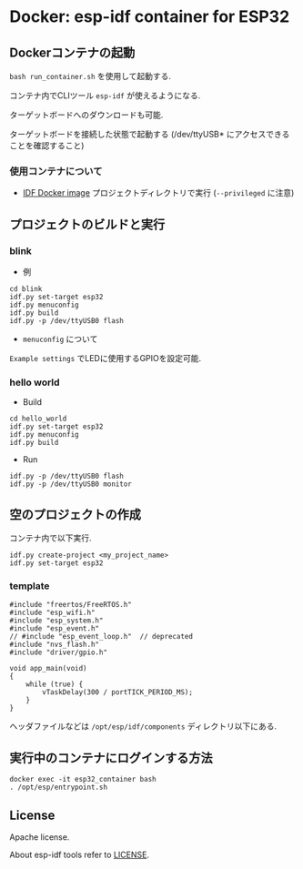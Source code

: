 # Docker: esp-idf container for ESP32

## Dockerコンテナの起動

`bash run_container.sh` を使用して起動する.

コンテナ内でCLIツール `esp-idf` が使えるようになる.

ターゲットボードへのダウンロードも可能.

ターゲットボードを接続した状態で起動する (/dev/ttyUSB* にアクセスできることを確認すること)


### 使用コンテナについて

- [IDF Docker image](https://docs.espressif.com/projects/esp-idf/en/latest/esp32/api-guides/tools/idf-docker-image.html)
プロジェクトディレクトリで実行	(`--privileged` に注意)


## プロジェクトのビルドと実行

### blink

- 例

```
cd blink
idf.py set-target esp32
idf.py menuconfig
idf.py build
idf.py -p /dev/ttyUSB0 flash
```

- `menuconfig` について

`Example settings` でLEDに使用するGPIOを設定可能.

### hello world

- Build

```
cd hello_world
idf.py set-target esp32
idf.py menuconfig
idf.py build
```

- Run

```
idf.py -p /dev/ttyUSB0 flash
idf.py -p /dev/ttyUSB0 monitor
```


## 空のプロジェクトの作成

コンテナ内で以下実行.

```
idf.py create-project <my_project_name>
idf.py set-target esp32
```

### template

```
#include "freertos/FreeRTOS.h"
#include "esp_wifi.h"
#include "esp_system.h"
#include "esp_event.h"
// #include "esp_event_loop.h"  // deprecated
#include "nvs_flash.h"
#include "driver/gpio.h"

void app_main(void)
{
    while (true) {
        vTaskDelay(300 / portTICK_PERIOD_MS);
    }
}
```

ヘッダファイルなどは `/opt/esp/idf/components` ディレクトリ以下にある.


## 実行中のコンテナにログインする方法

```
docker exec -it esp32_container bash
. /opt/esp/entrypoint.sh
```

## License

Apache license.

About esp-idf tools refer to [LICENSE](https://github.com/espressif/esp-idf/blob/master/LICENSE).
